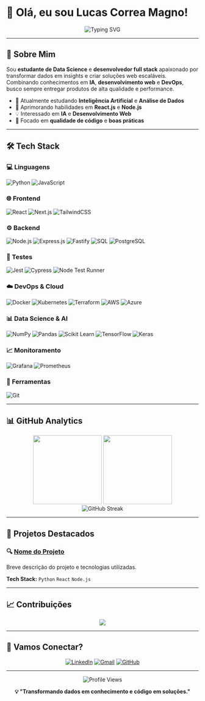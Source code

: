 # 👋 Olá, eu sou Lucas Correa Magno!

<div align="center">
  <img src="https://readme-typing-svg.herokuapp.com?font=Fira+Code&weight=500&size=28&pause=1000&color=58A6FF&center=true&vCenter=true&width=600&lines=Data+Science+Student+%F0%9F%93%8A;Full+Stack+Developer+%F0%9F%9A%80;DevOps+Enthusiast+%E2%98%81%EF%B8%8F;AI+%26+Web+Development+%F0%9F%A4%96" alt="Typing SVG" />
</div>

---

## 🧠 Sobre Mim

Sou **estudante de Data Science** e **desenvolvedor full stack** apaixonado por transformar dados em insights e criar soluções web escaláveis. Combinando conhecimentos em **IA**, **desenvolvimento web** e **DevOps**, busco sempre entregar produtos de alta qualidade e performance.

- 🔭 Atualmente estudando **Inteligência Artificial** e **Análise de Dados**
- 🌱 Aprimorando habilidades em **React.js** e **Node.js**
- 💡 Interessado em **IA** e **Desenvolvimento Web**
- 🎯 Focado em **qualidade de código** e **boas práticas**

---

## 🛠️ Tech Stack

### 💻 Linguagens
![Python](https://img.shields.io/badge/Python-3776AB?style=for-the-badge&logo=python&logoColor=white)
![JavaScript](https://img.shields.io/badge/JavaScript-F7DF1E?style=for-the-badge&logo=javascript&logoColor=black)

### 🌐 Frontend
![React](https://img.shields.io/badge/React-20232A?style=for-the-badge&logo=react&logoColor=61DAFB)
![Next.js](https://img.shields.io/badge/Next.js-000000?style=for-the-badge&logo=next.js&logoColor=white)
![TailwindCSS](https://img.shields.io/badge/Tailwind_CSS-38B2AC?style=for-the-badge&logo=tailwind-css&logoColor=white)

### ⚙️ Backend
![Node.js](https://img.shields.io/badge/Node.js-43853D?style=for-the-badge&logo=node.js&logoColor=white)
![Express.js](https://img.shields.io/badge/Express.js-404D59?style=for-the-badge&logo=express&logoColor=white)
![Fastify](https://img.shields.io/badge/Fastify-000000?style=for-the-badge&logo=fastify&logoColor=white)
![SQL](https://img.shields.io/badge/SQL-4479A1?style=for-the-badge&logo=postgresql&logoColor=white)
![PostgreSQL](https://img.shields.io/badge/PostgreSQL-316192?style=for-the-badge&logo=postgresql&logoColor=white)

### 🧪 Testes
![Jest](https://img.shields.io/badge/Jest-323330?style=for-the-badge&logo=Jest&logoColor=white)
![Cypress](https://img.shields.io/badge/Cypress-17202C?style=for-the-badge&logo=cypress&logoColor=white)
![Node Test Runner](https://img.shields.io/badge/Node_Test_Runner-339933?style=for-the-badge&logo=node.js&logoColor=white)

### ☁️ DevOps & Cloud
![Docker](https://img.shields.io/badge/Docker-2496ED?style=for-the-badge&logo=docker&logoColor=white)
![Kubernetes](https://img.shields.io/badge/Kubernetes-326ce5?style=for-the-badge&logo=kubernetes&logoColor=white)
![Terraform](https://img.shields.io/badge/Terraform-623CE4?style=for-the-badge&logo=terraform&logoColor=white)
![AWS](https://img.shields.io/badge/Amazon_AWS-232F3E?style=for-the-badge&logo=amazon-aws&logoColor=white)
![Azure](https://img.shields.io/badge/Microsoft_Azure-0089D0?style=for-the-badge&logo=microsoftazure&logoColor=white)

### 📊 Data Science & AI
![NumPy](https://img.shields.io/badge/NumPy-013243?style=for-the-badge&logo=numpy&logoColor=white)
![Pandas](https://img.shields.io/badge/Pandas-150458?style=for-the-badge&logo=pandas&logoColor=white)
![Scikit Learn](https://img.shields.io/badge/scikit_learn-F7931E?style=for-the-badge&logo=scikit-learn&logoColor=white)
![TensorFlow](https://img.shields.io/badge/TensorFlow-FF6F00?style=for-the-badge&logo=tensorflow&logoColor=white)
![Keras](https://img.shields.io/badge/Keras-D00000?style=for-the-badge&logo=keras&logoColor=white)

### 📈 Monitoramento
![Grafana](https://img.shields.io/badge/Grafana-F46800?style=for-the-badge&logo=grafana&logoColor=white)
![Prometheus](https://img.shields.io/badge/Prometheus-E6522C?style=for-the-badge&logo=prometheus&logoColor=white)

### 🔧 Ferramentas
![Git](https://img.shields.io/badge/Git-E34F26?style=for-the-badge&logo=git&logoColor=white)

---

## 📊 GitHub Analytics

<div align="center">
  <img height="180em" src="https://github-readme-stats.vercel.app/api?username=lucasmagno&show_icons=true&theme=tokyonight&include_all_commits=true&count_private=true"/>
  <img height="180em" src="https://github-readme-stats.vercel.app/api/top-langs/?username=lucasmagno&layout=compact&langs_count=7&theme=tokyonight"/>
</div>

<div align="center">
  <img src="https://github-readme-streak-stats.herokuapp.com/?user=lucasmagno&theme=tokyonight" alt="GitHub Streak" />
</div>

---

## 🚀 Projetos Destacados

### 🔍 [Nome do Projeto](link-do-projeto)
Breve descrição do projeto e tecnologias utilizadas.

**Tech Stack:** `Python` `React` `Node.js`

---

## 📈 Contribuições

<div align="center">
  <img src="https://github-readme-activity-graph.vercel.app/graph?username=lucasmagno&theme=tokyo-night&hide_border=true" />
</div>

---

## 🤝 Vamos Conectar?

<div align="center">
  
[![LinkedIn](https://img.shields.io/badge/LinkedIn-0077B5?style=for-the-badge&logo=linkedin&logoColor=white)](https://www.linkedin.com/in/lucas-magno)
[![Gmail](https://img.shields.io/badge/Gmail-D14836?style=for-the-badge&logo=gmail&logoColor=white)](mailto:lucascorrreamagno@gmail.com)
[![GitHub](https://img.shields.io/badge/GitHub-100000?style=for-the-badge&logo=github&logoColor=white)](https://github.com/lucasmagno)

</div>

---

<div align="center">
  <img src="https://komarev.com/ghpvc/?username=lucasmagno&color=58a6ff&style=for-the-badge&label=VISITANTES" alt="Profile Views" />
</div>

<div align="center">
  
**💡 "Transformando dados em conhecimento e código em soluções."**

</div>
